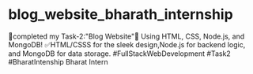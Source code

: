 # blog_website_bharath_internship
🚀completed my Task-2:"Blog Website"🚀 Using HTML, CSS, Node.js, and MongoDB! ✅HTML/CSSS for the sleek design,Node.js for backend logic, and MongoDB for data storage. #FullStackWebDevelopment #Task2 #BharatIntenship Bharat Intern
